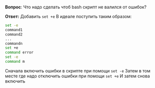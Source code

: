 **Вопрос**: Что надо сделать чтоб bash скрипт не валился от ошибок?

**Ответ:** Добавить `set +e`
В идеале поступить таким образом:
```bash
set -e
command1
command2
...
commandn
set +e
command error
set -e
command m
```
Сначала включить ошибки в скрипте при помощи `set -e`
Затем в том месте где надо отключить ошибки при помощи `set +e`
И затем снова включить 